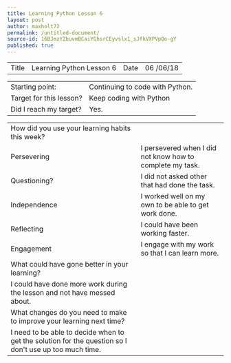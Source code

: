 ```yaml
---
title: Learning Python Lesson 6
layout: post
author: maxholt72
permalink: /untitled-document/
source-id: 16BJmzYZbuvmBCaiYGhsrCEyvslx1_sJfkVXPVpQo-gY
published: true
---
```

<table>
  <tr>
    <td>Title</td>
    <td>Learning Python Lesson 6</td>
    <td>Date</td>
    <td>06 /06/18</td>
  </tr>
</table>


<table>
  <tr>
    <td>Starting point:</td>
    <td>Continuing to code with Python.</td>
  </tr>
  <tr>
    <td>Target for this lesson?</td>
    <td>Keep coding with Python </td>
  </tr>
  <tr>
    <td>Did I reach my target? </td>
    <td>Yes.</td>
  </tr>
</table>


<table>
  <tr>
    <td>How did you use your learning habits this week?</td>
    <td></td>
  </tr>
  <tr>
    <td>Persevering</td>
    <td>I persevered when I did not know how to complete my task.</td>
  </tr>
  <tr>
    <td>Questioning?</td>
    <td>I did not asked other that had done the task.</td>
  </tr>
  <tr>
    <td>Independence</td>
    <td>I worked well on my own to be able to get work done.</td>
  </tr>
  <tr>
    <td>Reflecting</td>
    <td>I could have been working faster.</td>
  </tr>
  <tr>
    <td>Engagement</td>
    <td>I engage with my work so that I can learn more.</td>
  </tr>
  <tr>
    <td>What could have gone better in your learning? </td>
    <td></td>
  </tr>
  <tr>
    <td>I could have done more work during the lesson and not have messed about.</td>
    <td></td>
  </tr>
  <tr>
    <td>What changes do you need to make to improve your learning next time?</td>
    <td></td>
  </tr>
  <tr>
    <td>I need to be able to decide when to get the solution for the question so I don't use up too much time.</td>
    <td></td>
  </tr>
</table>


